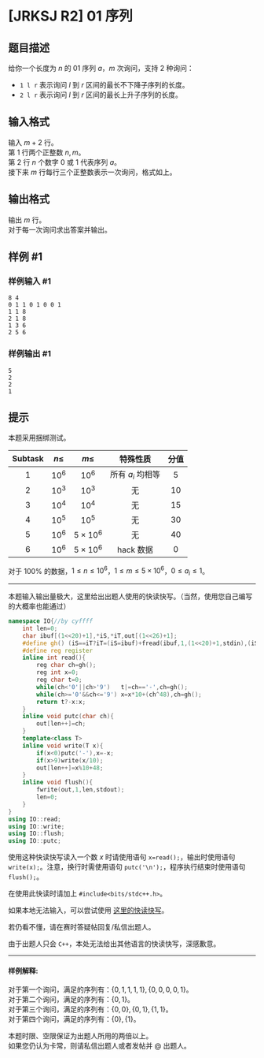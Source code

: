 # [JRKSJ R2] 01 序列

## 题目描述

给你一个长度为 $n$ 的 $01$ 序列 $a$，$m$ 次询问，支持 $2$ 种询问：

- `1 l r` 表示询问 $l$ 到 $r$ 区间的最长不下降子序列的长度。
- `2 l r` 表示询问 $l$ 到 $r$ 区间的最长上升子序列的长度。

## 输入格式

输入 $m+2$ 行。\
第 $1$ 行两个正整数 $n,m$。\
第 $2$ 行 $n$ 个数字 $0$ 或 $1$ 代表序列 $a$。\
接下来 $m$ 行每行三个正整数表示一次询问，格式如上。

## 输出格式

输出 $m$ 行。\
对于每一次询问求出答案并输出。

## 样例 #1

### 样例输入 #1
```
8 4
0 1 1 0 1 0 0 1
1 1 8
2 1 8
1 3 6
2 5 6
```

### 样例输出 #1

```
5
2
2
1
```

## 提示

本题采用捆绑测试。

| $\text{Subtask}$ | $n\le$ | $m\le$ | 特殊性质 | 分值 |
| :-----------: | :-----------: | :-----------: | :-----------: | :-----------: |
| $\text{1}$ | $10^6$ | $10^6$ | 所有 $a_i$ 均相等 | $5$ |
| $\text{2}$ | $10^3$ | $10^3$ | 无 | $10$ |
| $\text{3}$ | $10^4$ | $10^4$ | 无 | $15$ |
| $\text{4}$ | $10^5$ | $10^5$ | 无 | $30$ |
| $\text{5}$ | $10^6$ | $5\times10^6$ | 无 | $40$ |
| $\text{6}$ | $10^6$ | $5\times10^6$ | hack 数据 | $0$ |

对于 $100\%$ 的数据，$1\le n\le 10^6$，$1\le m\le 5\times10^6$，$0\le a_i\le 1$。
****
本题输入输出量极大，这里给出出题人使用的快读快写。（当然，使用您自己编写的大概率也能通过）
```cpp
namespace IO{//by cyffff
	int len=0;
	char ibuf[(1<<20)+1],*iS,*iT,out[(1<<26)+1];
	#define gh() (iS==iT?iT=(iS=ibuf)+fread(ibuf,1,(1<<20)+1,stdin),(iS==iT?EOF:*iS++):*iS++)
	#define reg register
	inline int read(){
		reg char ch=gh();
		reg int x=0;
		reg char t=0;
		while(ch<'0'||ch>'9')   t|=ch=='-',ch=gh();
		while(ch>='0'&&ch<='9') x=x*10+(ch^48),ch=gh();
		return t?-x:x;
	}
	inline void putc(char ch){
		out[len++]=ch;
	}
	template<class T>
	inline void write(T x){
		if(x<0)putc('-'),x=-x;
		if(x>9)write(x/10);
		out[len++]=x%10+48;
	}
	inline void flush(){
		fwrite(out,1,len,stdout);
		len=0;
	}
}
using IO::read;
using IO::write;
using IO::flush;
using IO::putc;
```
使用这种快读快写读入一个数 $x$ 时请使用语句 `x=read();`，输出时使用语句 `write(x);`。注意，换行时需使用语句 `putc('\n');`，程序执行结束时使用语句 `flush();`。

在使用此快读时请加上 `#include<bits/stdc++.h>`。

如果本地无法输入，可以尝试使用 [这里的快读快写](https://www.luogu.com.cn/paste/6za5gs1z)。

若仍看不懂，请在赛时答疑帖回复/私信出题人。

由于出题人只会 `C++`，本处无法给出其他语言的快读快写，深感歉意。
****
#### 样例解释:
对于第一个询问，满足的序列有：$\{0,1,1,1,1\},\{0,0,0,0,1\}$。\
对于第二个询问，满足的序列有：$\{0,1\}$。\
对于第三个询问，满足的序列有：$\{0,0\},\{0,1\},\{1,1\}$。\
对于第四个询问，满足的序列有：$\{0\},\{1\}$。

本题时限、空限保证为出题人所用的两倍以上。\
如果您仍认为卡常，则请私信出题人或者发帖并 @ 出题人。
